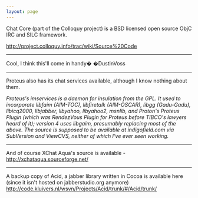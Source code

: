 ```yaml
---
layout: page
---
```


Chat Core (part of the Colloquy project) is a BSD licensed open source ObjC IRC and SILC framework.

http://project.colloquy.info/trac/wiki/Source%20Code

----

Cool, I think this'll come in handy� �DustinVoss

----

Proteus also has its chat services available, although I know nothing about them.

*Proteus's imservices is a daemon for insulation from the GPL.  It used to incorporate libfaim (AIM-TOC), libfiretalk (AIM-OSCAR), libgg (Gadu-Gadu), libicq2000, libjabber, libyahoo, libyahoo2, msnlib, and Proton's Proteus Plugin (which was RendezVous Plugin for Proteus before TIBCO's lawyers heard of it); version 4 uses libgaim, presumably replacing most of the above.  The source is supposed to be available at indigofield.com via SubVersion and ViewCVS, neither of which I've ever seen working.*

----

And of course XChat Aqua's source is available - http://xchataqua.sourceforge.net/

----

A backup copy of Acid, a jabber library written in Cocoa is available here (since it isn't hosted on jabberstudio.org anymore)
http://code.kluivers.nl/wsvn/Projects/Acid/trunk/#/Acid/trunk/
